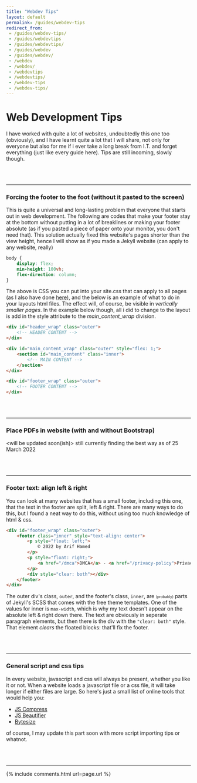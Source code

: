 ```yaml
---
title: "Webdev Tips"
layout: default
permalink: /guides/webdev-tips
redirect_from:
 = /guides/webdev-tips/
 - /guides/webdevtips
 - /guides/webdevtips/
 - /guides/webdev
 - /guides/webdev/
 - /webdev
 - /webdev/
 - /webdevtips
 - /webdevtips/
 - /webdev-tips
 - /webdev-tips/
---
```

# Web Development Tips
I have worked with quite a lot of websites, undoubtedly this one too (obviously), and I have learnt quite a lot that I will share, not only for everyone but also for me if i ever take a long break from I.T. and forget everything (just like every guide here). Tips are still incoming, slowly though.

<br>
<br>
<hr>


### Forcing the footer to the foot (without it pasted to the screen)
This is quite a universal and long-lasting problem that everyone that starts out in web development. The following are codes that make your footer stay at the bottom without putting in a lot of breaklines or making your footer absolute (as if you pasted a piece of paper onto your monitor, you don't need that). This solution actually fixed this website's pages shorter than the view height, hence I will show as if you made a Jekyll website (can apply to any website, really)
``` css
body {
    display: flex;
    min-height: 100vh;
    flex-direction: column;
}
```
The above is CSS you can put into your site.css that can apply to all pages (as I also have done <a href="https://arifhamed.com/static/css/site.css" target="_blank">here</a>), and the below is an example of what to do in your layouts html files. The effect will, of course, be visible in _vertically smaller pages_. In the example below though, all i did to change to the layout is add in the style attribute to the _main_content_wrap_ division. 
``` html
<div id="header_wrap" class="outer">
    <!-- HEADER CONTENT -->
</div>

<div id="main_content_wrap" class="outer" style="flex: 1;">
    <section id="main_content" class="inner">
        <!-- MAIN CONTENT -->
    </section>
</div>

<div id="footer_wrap" class="outer">
    <!-- FOOTER CONTENT -->
</div>
```

<br>
<br>
<hr>

### Place PDFs in website (with and without Bootstrap)
&lt;will be updated soon(ish)&gt;
still currently finding the best way as of <span class="timestamp">25 March 2022</span>

<br>
<br>
<hr>

### Footer text: align left **&** right
You can look at many websites that has a small footer, including this one, that the text in the footer are split, left & right. There are many ways to do this, but I found a neat way to do this, without using too much knowledge of html & css.

``` html
<div id="footer_wrap" class="outer">
    <footer class="inner" style="text-align: center">
        <p style="float: left;">
            © 2022 by Arif Hamed
        </p>
        <p style="float: right;">
            <a href="/dmca">DMCA</a> - <a href="/privacy-policy">Privacy Policy</a> - <a href="/contact">Contact</a>
        </p>
        <div style="clear: both"></div>
    </footer>
</div>
```
The outer div's class, `outer`, and the footer's class, `inner`, are <span style="font-size:70%;">(probably)</span> parts of Jekyll's SCSS that comes with the free theme templates. One of the values for inner is `max-width`, which is why my text doesn't appear on the absolute left & right down there. The text are obviously in seperate paragraph elements, but then there is the div with the `"clear: both"` style. That element _clears_ the floated blocks: that'll fix the footer.

<br>
<br>
<hr>

### General script and css tips
In every website, javascript and css will always be present, whether you like it or not. When a website loads a javascript file or a css file, it will take longer if either files are large. So here's just a small list of online tools that would help you:
- [JS Compress](https://jscompress.com/)
- [JS Beautifier](https://beautifier.io/)
- [Bytesize](https://www.javainuse.com/bytesize)

of course, I may update this part soon with more script importing tips or whatnot.

<br>
<br>
<hr>

{% include comments.html url=page.url %}